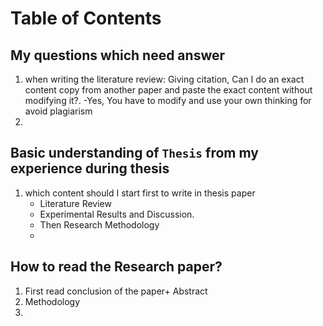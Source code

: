# Table of Contents


## My questions which need answer
1. when writing the literature review: Giving citation, Can I do an exact content copy from another paper and paste the exact content without modifying it?. 
 -Yes, You have to modify and use your own thinking for avoid plagiarism 
2. 

## Basic understanding of `Thesis` from my experience during thesis
1. which content should I start first to write in thesis paper
   - Literature Review
   - Experimental Results and Discussion.
   - Then Research Methodology
   - 
## How to read the Research paper?
1. First read conclusion of the paper+ Abstract 
2. Methodology 
3. 

